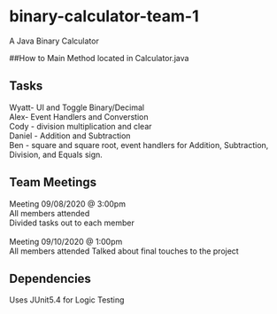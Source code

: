 # binary-calculator-team-1
A Java Binary Calculator

##How to
Main Method located in Calculator.java

## Tasks
Wyatt- UI and Toggle Binary/Decimal<br>
Alex- Event Handlers and Converstion<br>
Cody - division multiplication and clear<br>
Daniel - Addition and Subtraction<br>
Ben - square and square root, event handlers for Addition, Subtraction, Division, and Equals sign.<br>

## Team Meetings
Meeting 09/08/2020 @ 3:00pm<br>
All members attended<br>
Divided tasks out to each member<br>
<br>
Meeting 09/10/2020 @ 1:00pm<br>
All members attended
Talked about final touches to the project

## Dependencies
Uses JUnit5.4 for Logic Testing
